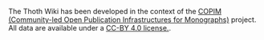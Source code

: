 The Thoth Wiki has been developed in the context of the [COPIM (Community-led Open Publication Infrastructures for Monographs)](https://www.copim.ac.uk/) project. All data are available under a [CC-BY 4.0 license.](https://creativecommons.org/licenses/by/4.0/).